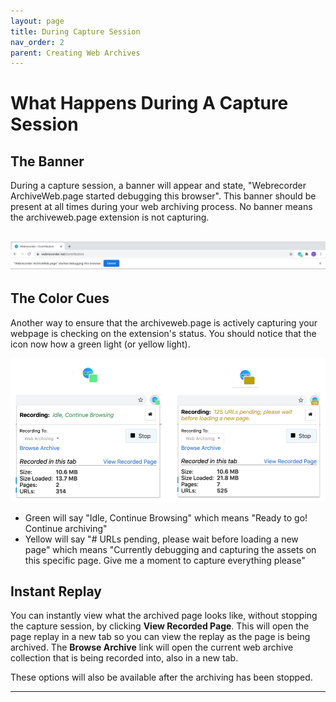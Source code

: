 ```yaml
---
layout: page
title: During Capture Session
nav_order: 2
parent: Creating Web Archives
---
```


# What Happens During A Capture Session

## The Banner

During a capture session, a banner will appear and state, "Webrecorder ArchiveWeb.page started debugging this browser". This banner should be present at all times during your web archiving process. No banner means the archiveweb.page extension is not capturing. 

![webrecorder banner](/assets/images/usage/wr-banner.png)
---
## The Color Cues
Another way to ensure that the archiveweb.page is actively capturing your webpage is checking on the extension's status. You should notice that the icon now how a green light (or yellow light). 

![archiveweb.page icon with a green box. archiveweb.page icon with a yellow box.Green means continue archiving. Yellow means give me a moment.](/assets/images/usage/wr-colors-meanings.png)

* Green will say "Idle, Continue Browsing" which means "Ready to go! Continue archiving"
* Yellow will say "# URLs pending, please wait before loading a new page" which means "Currently debugging and capturing the assets on this specific page. Give me a moment to capture everything please"

## Instant Replay

You can instantly view what the archived page looks like, without stopping the capture session, by clicking **View Recorded Page**. This will open the page replay in a new tab so you can view the replay as the page is being archived. The **Browse Archive** link will open the current web archive collection that is being recorded into, also in a new tab.

These options will also be available after the archiving has been stopped.

---
